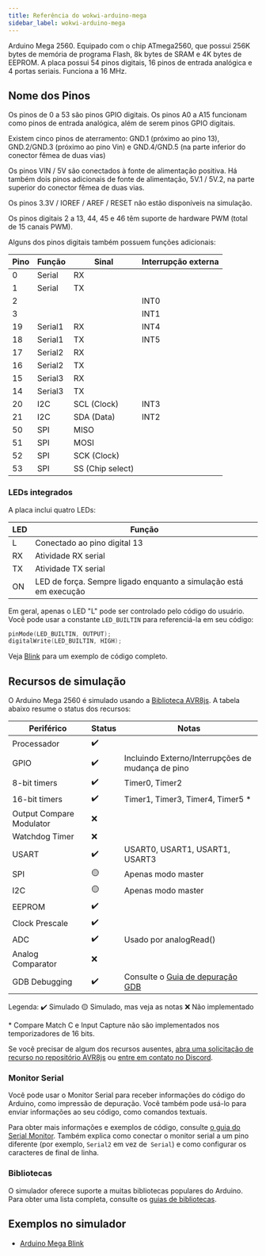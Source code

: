 ```yaml
---
title: Referência do wokwi-arduino-mega
sidebar_label: wokwi-arduino-mega
---
```


Arduino Mega 2560. Equipado com o chip ATmega2560, que possui 256K bytes de memória de programa Flash, 8k bytes de SRAM e 4K bytes de EEPROM. A placa possui 54 pinos digitais, 16 pinos de entrada analógica e 4 portas seriais. Funciona a 16 MHz.

<wokwi-arduino-mega />

## Nome dos Pinos

Os pinos de 0 a 53 são pinos GPIO digitais. Os pinos A0 a A15 funcionam como pinos de entrada analógica, além de serem pinos GPIO digitais.

Existem cinco pinos de aterramento: GND.1 (próximo ao pino 13), GND.2/GND.3 (próximo ao pino Vin) e GND.4/GND.5 (na parte inferior do conector fêmea de duas vias)

Os pinos VIN / 5V são conectados à fonte de alimentação positiva. Há também dois pinos adicionais de fonte de alimentação, 5V.1 / 5V.2, na parte superior do conector fêmea de duas vias.

Os pinos 3.3V / IOREF / AREF / RESET não estão disponíveis na simulação.

Os pinos digitais 2 a 13, 44, 45 e 46 têm suporte de hardware PWM (total de 15 canais PWM).

Alguns dos pinos digitais também possuem funções adicionais:

| Pino | Função   | Sinal            | Interrupção externa |
| ---- | -------- | ---------------- | ------------------- |
| 0    | Serial   | RX               |                     |
| 1    | Serial   | TX               |                     |
| 2    |          |                  | INT0                |
| 3    |          |                  | INT1                |
| 19   | Serial1  | RX               | INT4                |
| 18   | Serial1  | TX               | INT5                |
| 17   | Serial2  | RX               |                     |
| 16   | Serial2  | TX               |                     |
| 15   | Serial3  | RX               |                     |
| 14   | Serial3  | TX               |                     |
| 20   | I2C      | SCL (Clock)      | INT3                |
| 21   | I2C      | SDA (Data)       | INT2                |
| 50   | SPI      | MISO             |                     |
| 51   | SPI      | MOSI             |                     |
| 52   | SPI      | SCK (Clock)      |                     |
| 53   | SPI      | SS (Chip select) |                     |

### LEDs integrados

A placa inclui quatro LEDs:

| LED | Função                                                            |
| --- | ----------------------------------------------------------------- |
| L   | Conectado ao pino digital 13                                      |
| RX  | Atividade RX serial                                               |
| TX  | Atividade  TX serial                                              |
| ON  | LED de força. Sempre ligado enquanto a simulação está em execução |

Em geral, apenas o LED "L" pode ser controlado pelo código do usuário. Você pode usar a constante `LED_BUILTIN` para referenciá-la em seu código:

```cpp
pinMode(LED_BUILTIN, OUTPUT);
digitalWrite(LED_BUILTIN, HIGH);
```

Veja [Blink](https://wokwi.com/arduino/libraries/demo/blink-mega) para um exemplo de código completo.

## Recursos de simulação

O Arduino Mega 2560 é simulado usando a [Biblioteca AVR8js](https://github.com/wokwi/avr8js). A tabela abaixo resume o status dos recursos:

| Periférico               | Status | Notas                                                |
| ------------------------ | ------ | ---------------------------------------------------- |
| Processador              | ✔️     |                                                      |
| GPIO                     | ✔️     | Incluindo Externo/Interrupções de mudança de pino    |
| 8-bit timers             | ✔️     | Timer0, Timer2                                       |
| 16-bit timers            | ✔️     | Timer1, Timer3, Timer4, Timer5 \*                    |
| Output Compare Modulator | ❌     |                                                      |
| Watchdog Timer           | ❌     |                                                      |
| USART                    | ✔️     | USART0, USART1, USART1, USART3                       |
| SPI                      | 🟡     | Apenas modo master                                   |
| I2C                      | 🟡     | Apenas modo master                                   |
| EEPROM                   | ✔️     |                                                      |
| Clock Prescale           | ✔️     |                                                      |
| ADC                      | ✔️     | Usado por analogRead()                               |
| Analog Comparator        | ❌     |                                                      |
| GDB Debugging            | ✔️     | Consulte o [Guia de depuração GDB](../gdb-debugging) |

Legenda:
✔️ Simulado
🟡 Simulado, mas veja as notas
❌ Não implementado

\* Compare Match C e Input Capture não são implementados nos temporizadores de 16 bits.

Se você precisar de algum dos recursos ausentes, [abra uma solicitação de recurso no repositório AVR8js](https://github.com/wokwi/avr8js/issues/new)
ou [entre em contato no Discord](https://wokwi.com/discord).

### Monitor Serial

Você pode usar o Monitor Serial para receber informações do código do Arduino, como impressão de depuração. Você também pode usá-lo para enviar informações ao seu código, como comandos textuais.

Para obter mais informações e exemplos de código, consulte [o guia do Serial Monitor](../guides/serial-monitor). Também explica como conectar o monitor serial a um pino diferente (por exemplo, `Serial2` em vez de` Serial`) e como configurar os caracteres de final de linha.

### Bibliotecas

O simulador oferece suporte a muitas bibliotecas populares do Arduino. Para obter uma lista completa, consulte os [guias de bibliotecas](../guides/libraries).

## Exemplos no simulador

- [Arduino Mega Blink](https://wokwi.com/arduino/libraries/demo/blink-mega)
